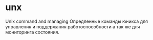 # unx
Unix command and managing
Опредленные команды юникса для управления и поддержания работоспособности а так же 
для мониторинга состояния.


